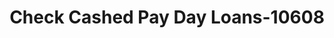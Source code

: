 ---
f_zip-code: 97030
f_state-code: OR
title: Check Cashed Pay Day Loans-10608
f_phone: 503-492-6111
f_city-only: Gresham
f_address: 19043 Se Stark Street & Burnside Gresham
f_location-unique-id: '10608'
slug: check-cashed-pay-day-loans-10608
updated-on: '2024-05-30T13:46:58.046Z'
created-on: '2024-05-30T13:36:59.803Z'
published-on: '2024-05-30T13:54:32.469Z'
f_city-state: cms/city/gresham-or.md
f_company: cms/company/check-cashed-pay-day-loans.md
f_state: cms/state/oregon.md
layout: '[payday-loan].html'
tags: payday-loan
---